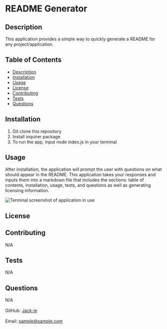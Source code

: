 # README Generator

  ## Description
   This application provides a simple way to quickly generate a README for any project/application.
  
   ## Table of Contents
  - [Description](#description)
  - [Installation](#installation)
  - [Usage](#usage)
  - [License](#license)
  - [Contributing](#contributing)
  - [Tests](#tests)
  - [Questions](#questions)
  
  ## Installation
  1. Git clone this repository
  2. Install inquirer package
  3. To run the app, input node index.js in your terminal
  
  ## Usage
  After installation, the application will prompt the user with questions on what should appear in the README. This application takes your responses and inputs them into a markdown file that includes the sections: table of contents, installation, usage, tests, and questions as well as generating licensing information.

  ![Terminal screenshot of application in use](https://user-images.githubusercontent.com/89822286/151606690-dfe954ca-f711-45d4-a8d8-828e8a361c5c.png)
  
  ## License
  
    
  ## Contributing
  N/A
 
  ## Tests
  N/A
  
  ## Questions
  N/A<br />
  <br />
  GitHub: [Jack-ie](https://github.com/Jack-ie)<br />
  <br />
  Email: sample@sample.com<br /><br />